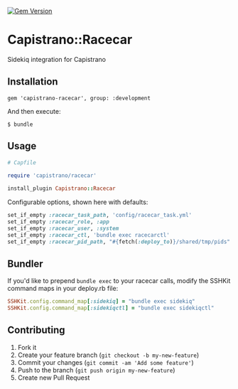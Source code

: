 [![Gem Version](https://badge.fury.io/rb/capistrano-racecar.svg)](http://badge.fury.io/rb/capistrano-racecar)

# Capistrano::Racecar

Sidekiq integration for Capistrano

## Installation

    gem 'capistrano-racecar', group: :development

And then execute:

    $ bundle


## Usage
```ruby
# Capfile
 
require 'capistrano/racecar'

install_plugin Capistrano::Racecar
```


Configurable options, shown here with defaults:

```ruby
set_if_empty :racecar_task_path, 'config/racecar_task.yml'
set_if_empty :racecar_role, :app
set_if_empty :racecar_user, :system
set_if_empty :racecar_ctl, 'bundle exec racecarctl'
set_if_empty :racecar_pid_path, "#{fetch(:deploy_to)}/shared/tmp/pids"
```


## Bundler

If you'd like to prepend `bundle exec` to your racecar calls, modify the SSHKit command maps
in your deploy.rb file:
```ruby
SSHKit.config.command_map[:sidekiq] = "bundle exec sidekiq"
SSHKit.config.command_map[:sidekiqctl] = "bundle exec sidekiqctl"
```

## Contributing

1. Fork it
2. Create your feature branch (`git checkout -b my-new-feature`)
3. Commit your changes (`git commit -am 'Add some feature'`)
4. Push to the branch (`git push origin my-new-feature`)
5. Create new Pull Request
